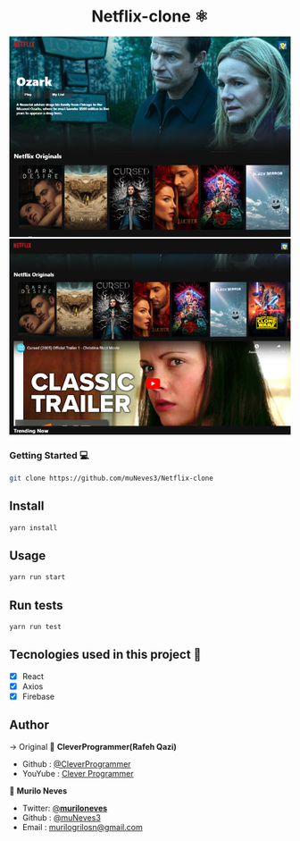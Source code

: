 <h1 align="center">Netflix-clone ⚛️</h1> 
<p>
    <img src="./src/Assets/netflix_1.png" alt="imagem de netflix"/>
    <img src="./src/Assets/netflix_3.png" alt="imagem de netflix">
</p>

### Getting Started :computer:

```sh 
git clone https://github.com/muNeves3/Netflix-clone
```

## Install

```sh
yarn install
```

## Usage

```sh
yarn run start
```

## Run tests

```sh
yarn run test
```

## Tecnologies used in this project :rocket:

- [x] React
- [x] Axios
- [x] Firebase

## Author

-> Original 👤 **CleverProgrammer(Rafeh Qazi)**
- Github  : [@CleverProgrammer](https://github.com/CleverProgrammer)
- YouYube : [Clever Programmer](https://www.youtube.com/channel/UCqrILQNl5Ed9Dz6CGMyvMTQ)

👤 **Murilo Neves**

- Twitter: [@__muriloneves__](https://twitter.com/_muriloneves_)
- Github : [@muNeves3](https://github.com/muNeves3)
- Email  : [murilogrilosn@gmail.com](mailto:murilogrilosn@gmail.com)
